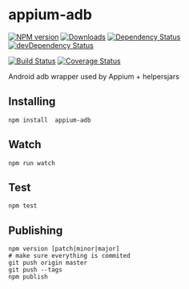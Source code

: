 appium-adb
==========

[![NPM version](http://img.shields.io/npm/v/appium-adb.svg)](https://npmjs.org/package/appium-adb) 
[![Downloads](http://img.shields.io/npm/dm/appium-adb.svg)](https://npmjs.org/package/appium-adb)
[![Dependency Status](https://david-dm.org/appium/appium-adb/2.0.svg)](https://david-dm.org/appium/appium-adb/2.0)
[![devDependency Status](https://david-dm.org/appium/appium-adb/2.0/dev-status.svg)](https://david-dm.org/appium/appium-adb/2.0#info=devDependencies)

[![Build Status](https://api.travis-ci.org/appium/appium-adb.png?branch=2.0)](https://travis-ci.org/appium/appium-adb)
[![Coverage Status](https://coveralls.io/repos/appium/appium-base-driver/badge.svg?branch=2.0)](https://coveralls.io/r/appium/appium-base-driver?branch=2.0)

Android adb wrapper used by Appium + helpersjars

## Installing

```
npm install  appium-adb
```

## Watch

```
npm run watch
```

## Test

```
npm test
```

## Publishing

```
npm version [patch|minor|major]
# make sure everything is commited
git push origin master
git push --tags
npm publish
```
